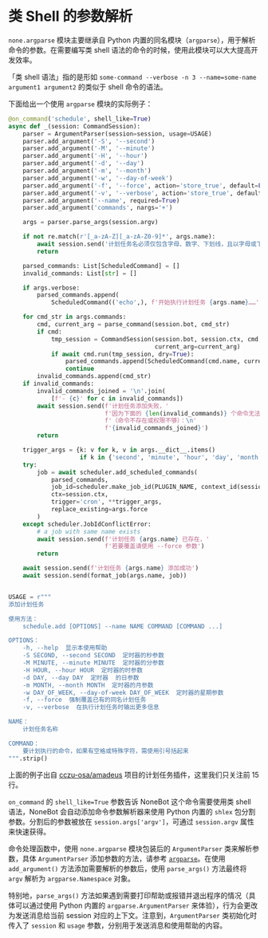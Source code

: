 # 类 Shell 的参数解析

`none.argparse` 模块主要继承自 Python 内置的同名模块（`argparse`），用于解析命令的参数。在需要编写类 shell 语法的命令的时候，使用此模块可以大大提高开发效率。

「类 shell 语法」指的是形如 `some-command --verbose -n 3 --name=some-name argument1 argument2` 的类似于 shell 命令的语法。

下面给出一个使用 `argparse` 模块的实际例子：

```python {1-15}
@on_command('schedule', shell_like=True)
async def _(session: CommandSession):
    parser = ArgumentParser(session=session, usage=USAGE)
    parser.add_argument('-S', '--second')
    parser.add_argument('-M', '--minute')
    parser.add_argument('-H', '--hour')
    parser.add_argument('-d', '--day')
    parser.add_argument('-m', '--month')
    parser.add_argument('-w', '--day-of-week')
    parser.add_argument('-f', '--force', action='store_true', default=False)
    parser.add_argument('-v', '--verbose', action='store_true', default=False)
    parser.add_argument('--name', required=True)
    parser.add_argument('commands', nargs='+')

    args = parser.parse_args(session.argv)

    if not re.match(r'[_a-zA-Z][_a-zA-Z0-9]*', args.name):
        await session.send('计划任务名必须仅包含字母、数字、下划线，且以字母或下划线开头')
        return

    parsed_commands: List[ScheduledCommand] = []
    invalid_commands: List[str] = []

    if args.verbose:
        parsed_commands.append(
            ScheduledCommand(('echo',), f'开始执行计划任务 {args.name}……'))

    for cmd_str in args.commands:
        cmd, current_arg = parse_command(session.bot, cmd_str)
        if cmd:
            tmp_session = CommandSession(session.bot, session.ctx, cmd,
                                         current_arg=current_arg)
            if await cmd.run(tmp_session, dry=True):
                parsed_commands.append(ScheduledCommand(cmd.name, current_arg))
                continue
        invalid_commands.append(cmd_str)
    if invalid_commands:
        invalid_commands_joined = '\n'.join(
            [f'- {c}' for c in invalid_commands])
        await session.send(f'计划任务添加失败，'
                           f'因为下面的 {len(invalid_commands)} 个命令无法被运行'
                           f'（命令不存在或权限不够）：\n'
                           f'{invalid_commands_joined}')
        return

    trigger_args = {k: v for k, v in args.__dict__.items()
                    if k in {'second', 'minute', 'hour', 'day', 'month', 'day_of_week'}}
    try:
        job = await scheduler.add_scheduled_commands(
            parsed_commands,
            job_id=scheduler.make_job_id(PLUGIN_NAME, context_id(session.ctx), args.name),
            ctx=session.ctx,
            trigger='cron', **trigger_args,
            replace_existing=args.force
        )
    except scheduler.JobIdConflictError:
        # a job with same name exists
        await session.send(f'计划任务 {args.name} 已存在，'
                           f'若要覆盖请使用 --force 参数')
        return

    await session.send(f'计划任务 {args.name} 添加成功')
    await session.send(format_job(args.name, job))


USAGE = r"""
添加计划任务

使用方法：
    schedule.add [OPTIONS] --name NAME COMMAND [COMMAND ...]

OPTIONS：
    -h, --help  显示本使用帮助
    -S SECOND, --second SECOND  定时器的秒参数
    -M MINUTE, --minute MINUTE  定时器的分参数
    -H HOUR, --hour HOUR  定时器的时参数
    -d DAY, --day DAY  定时器  的日参数
    -m MONTH, --month MONTH  定时器的月参数
    -w DAY_OF_WEEK, --day-of-week DAY_OF_WEEK  定时器的星期参数
    -f, --force  强制覆盖已有的同名计划任务
    -v, --verbose  在执行计划任务时输出更多信息

NAME：
    计划任务名称

COMMAND：
    要计划执行的命令，如果有空格或特殊字符，需使用引号括起来
""".strip()
```

上面的例子出自 [cczu-osa/amadeus](https://github.com/cczu-osa/amadeus) 项目的计划任务插件，这里我们只关注前 15 行。

`on_command` 的 `shell_like=True` 参数告诉 NoneBot 这个命令需要使用类 shell 语法，NoneBot 会自动添加命令参数解析器来使用 Python 内置的 `shlex` 包分割参数。分割后的参数被放在 `session.args['argv']`，可通过 `session.argv` 属性来快速获得。

命令处理函数中，使用 `none.argparse` 模块包装后的 `ArgumentParser` 类来解析参数，具体 `ArgumentParser` 添加参数的方法，请参考 [`argparse`](https://docs.python.org/3/library/argparse.html)。在使用 `add_argument()` 方法添加需要解析的参数后，使用 `parse_args()` 方法最终将 `argv` 解析为 `argparse.Namespace` 对象。

特别地，`parse_args()` 方法如果遇到需要打印帮助或报错并退出程序的情况（具体可以通过使用 Python 内置的 `argparse.ArgumentParser` 来体验），行为会更改为发送消息给当前 session 对应的上下文。注意到，`ArgumentParser` 类初始化时传入了 `session` 和 `usage` 参数，分别用于发送消息和使用帮助的内容。
